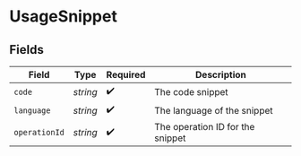 # UsageSnippet


## Fields

| Field                            | Type                             | Required                         | Description                      |
| -------------------------------- | -------------------------------- | -------------------------------- | -------------------------------- |
| `code`                           | *string*                         | :heavy_check_mark:               | The code snippet                 |
| `language`                       | *string*                         | :heavy_check_mark:               | The language of the snippet      |
| `operationId`                    | *string*                         | :heavy_check_mark:               | The operation ID for the snippet |